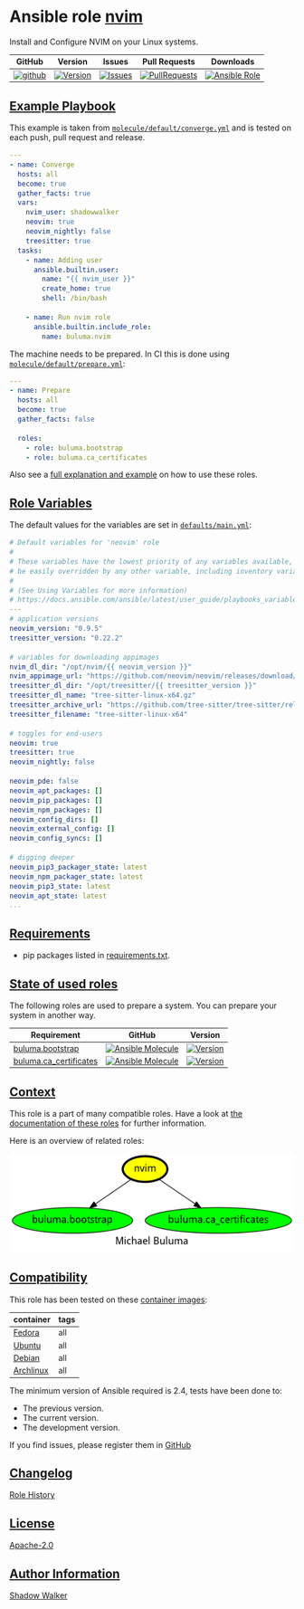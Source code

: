 # Ansible role [nvim](https://galaxy.ansible.com/ui/standalone/roles/buluma/nvim/documentation)

Install and Configure NVIM on your Linux systems.

|GitHub|Version|Issues|Pull Requests|Downloads|
|------|-------|------|-------------|---------|
|[![github](https://github.com/buluma/ansible-role-nvim/actions/workflows/molecule.yml/badge.svg)](https://github.com/buluma/ansible-role-nvim/actions/workflows/molecule.yml)|[![Version](https://img.shields.io/github/release/buluma/ansible-role-nvim.svg)](https://github.com/buluma/ansible-role-nvim/releases/)|[![Issues](https://img.shields.io/github/issues/buluma/ansible-role-nvim.svg)](https://github.com/buluma/ansible-role-nvim/issues/)|[![PullRequests](https://img.shields.io/github/issues-pr-closed-raw/buluma/ansible-role-nvim.svg)](https://github.com/buluma/ansible-role-nvim/pulls/)|[![Ansible Role](https://img.shields.io/ansible/role/d/buluma/nvim)](https://galaxy.ansible.com/ui/standalone/roles/buluma/nvim/documentation)|

## [Example Playbook](#example-playbook)

This example is taken from [`molecule/default/converge.yml`](https://github.com/buluma/ansible-role-nvim/blob/master/molecule/default/converge.yml) and is tested on each push, pull request and release.

```yaml
---
- name: Converge
  hosts: all
  become: true
  gather_facts: true
  vars:
    nvim_user: shadowwalker
    neovim: true
    neovim_nightly: false
    treesitter: true
  tasks:
    - name: Adding user
      ansible.builtin.user:
        name: "{{ nvim_user }}"
        create_home: true
        shell: /bin/bash

    - name: Run nvim role
      ansible.builtin.include_role:
        name: buluma.nvim
```

The machine needs to be prepared. In CI this is done using [`molecule/default/prepare.yml`](https://github.com/buluma/ansible-role-nvim/blob/master/molecule/default/prepare.yml):

```yaml
---
- name: Prepare
  hosts: all
  become: true
  gather_facts: false

  roles:
    - role: buluma.bootstrap
    - role: buluma.ca_certificates
```

Also see a [full explanation and example](https://buluma.github.io/how-to-use-these-roles.html) on how to use these roles.

## [Role Variables](#role-variables)

The default values for the variables are set in [`defaults/main.yml`](https://github.com/buluma/ansible-role-nvim/blob/master/defaults/main.yml):

```yaml
# Default variables for 'neovim' role
#
# These variables have the lowest priority of any variables available, and can
# be easily overridden by any other variable, including inventory variables.
#
# (See Using Variables for more information)
# https://docs.ansible.com/ansible/latest/user_guide/playbooks_variables.html#playbooks-variables
---
# application versions
neovim_version: "0.9.5"
treesitter_version: "0.22.2"

# variables for downloading appimages
nvim_dl_dir: "/opt/nvim/{{ neovim_version }}"
nvim_appimage_url: "https://github.com/neovim/neovim/releases/download/v{{ neovim_version }}/nvim.appimage"
treesitter_dl_dir: "/opt/treesitter/{{ treesitter_version }}"
treesitter_dl_name: "tree-sitter-linux-x64.gz"
treesitter_archive_url: "https://github.com/tree-sitter/tree-sitter/releases/download/v{{ treesitter_version }}/{{ treesitter_dl_name }}"
treesitter_filename: "tree-sitter-linux-x64"

# toggles for end-users
neovim: true
treesitter: true
neovim_nightly: false

neovim_pde: false
neovim_apt_packages: []
neovim_pip_packages: []
neovim_npm_packages: []
neovim_config_dirs: []
neovim_external_config: []
neovim_config_syncs: []

# digging deeper
neovim_pip3_packager_state: latest
neovim_npm_packager_state: latest
neovim_pip3_state: latest
neovim_apt_state: latest
...
```

## [Requirements](#requirements)

- pip packages listed in [requirements.txt](https://github.com/buluma/ansible-role-nvim/blob/master/requirements.txt).

## [State of used roles](#state-of-used-roles)

The following roles are used to prepare a system. You can prepare your system in another way.

| Requirement | GitHub | Version |
|-------------|--------|--------|
|[buluma.bootstrap](https://galaxy.ansible.com/buluma/bootstrap)|[![Ansible Molecule](https://github.com/buluma/ansible-role-bootstrap/actions/workflows/molecule.yml/badge.svg)](https://github.com/buluma/ansible-role-bootstrap/actions/workflows/molecule.yml)|[![Version](https://img.shields.io/github/release/buluma/ansible-role-bootstrap.svg)](https://github.com/shadowwalker/ansible-role-bootstrap)|
|[buluma.ca_certificates](https://galaxy.ansible.com/buluma/ca_certificates)|[![Ansible Molecule](https://github.com/buluma/ansible-role-ca_certificates/actions/workflows/molecule.yml/badge.svg)](https://github.com/buluma/ansible-role-ca_certificates/actions/workflows/molecule.yml)|[![Version](https://img.shields.io/github/release/buluma/ansible-role-ca_certificates.svg)](https://github.com/shadowwalker/ansible-role-ca_certificates)|

## [Context](#context)

This role is a part of many compatible roles. Have a look at [the documentation of these roles](https://buluma.github.io/) for further information.

Here is an overview of related roles:

![dependencies](https://raw.githubusercontent.com/buluma/ansible-role-nvim/png/requirements.png "Dependencies")

## [Compatibility](#compatibility)

This role has been tested on these [container images](https://hub.docker.com/u/buluma):

|container|tags|
|---------|----|
|[Fedora](https://hub.docker.com/r/buluma/fedora)|all|
|[Ubuntu](https://hub.docker.com/r/buluma/ubuntu)|all|
|[Debian](https://hub.docker.com/r/buluma/debian)|all|
|[Archlinux](https://hub.docker.com/r/buluma/archlinux)|all|

The minimum version of Ansible required is 2.4, tests have been done to:

- The previous version.
- The current version.
- The development version.

If you find issues, please register them in [GitHub](https://github.com/buluma/ansible-role-nvim/issues)

## [Changelog](#changelog)

[Role History](https://github.com/buluma/ansible-role-nvim/blob/master/CHANGELOG.md)

## [License](#license)

[Apache-2.0](https://github.com/buluma/ansible-role-nvim/blob/master/LICENSE)

## [Author Information](#author-information)

[Shadow Walker](https://buluma.github.io/)
